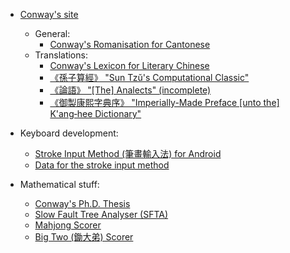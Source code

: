 - [Conway's site]
  - General:
    - [Conway's Romanisation for Cantonese]
  - Translations:
    - [Conway's Lexicon for Literary Chinese]
    - [《孫子算經》 "Sun Tzŭ's Computational Classic"]
    - [《論語》 "\[The\] Analects" (incomplete)]
    - [《御製康熙字典序》 "Imperially-Made Preface \[unto the\] K'ang‑hee Dictionary"]

- Keyboard development:
  - [Stroke Input Method (筆畫輸入法) for Android]
  - [Data for the stroke input method]

- Mathematical stuff:
  - [Conway's Ph.D. Thesis]
  - [Slow Fault Tree Analyser (SFTA)]
  - [Mahjong Scorer]
  - [Big Two (鋤大弟) Scorer]

[Conway's site]:
  https://yawnoc.github.io/
[Conway's Romanisation for Cantonese]:
  https://yawnoc.github.io/cantonese/conway-romanisation
[Conway's Lexicon for Literary Chinese]:
  https://yawnoc.github.io/lexicon
[《孫子算經》 "Sun Tzŭ's Computational Classic"]:
  https://yawnoc.github.io/sun-tzu/
[《論語》 "\[The\] Analects" (incomplete)]:
  https://yawnoc.github.io/analects/
[《御製康熙字典序》 "Imperially-Made Preface \[unto the\] K'ang‑hee Dictionary"]:
  https://yawnoc.github.io/lit/kangxi-preface

[Stroke Input Method (筆畫輸入法) for Android]:
  https://github.com/stroke-input/stroke-input-android
[Data for the stroke input method]:
  https://github.com/stroke-input/stroke-input-data

[Conway's Ph.D. Thesis]:
  https://github.com/yawnoc/phd-thesis
[Slow Fault Tree Analyser (SFTA)]:
  https://github.com/yawnoc/sfta
[Mahjong Scorer]:
  https://github.com/yawnoc/mahjong-scorer
[Big Two (鋤大弟) Scorer]:
  https://github.com/yawnoc/big-two-scorer
